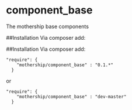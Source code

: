 # component_base
The mothership base components

##Installation
Via composer add:


##Installation
Via composer add:
```
"require": {
    "mothership/component_base" : "0.1.*"
  }
```
or
```
"require": {
    "mothership/component_base" : "dev-master"
  }
